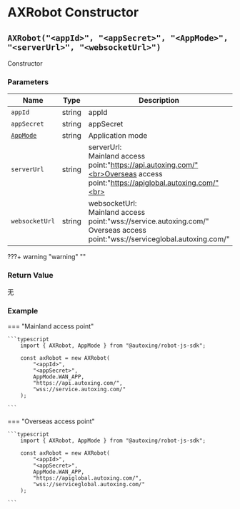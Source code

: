 # AXRobot Constructor

## `AXRobot("<appId>", "<appSecret>", "<AppMode>", "<serverUrl>", "<websocketUrl>")`

Constructor

### Parameters

| Name     | Type | Description     |
| -------- | -------- | -------- |
| `appId` | string   | appId |
| `appSecret` | string   | appSecret |
| [`AppMode`](../../../Define/Define-AppMode) | string   | Application mode |
| `serverUrl` | string   | serverUrl: <br>Mainland access point:"https://api.autoxing.com/"<br>Overseas access point:"https://apiglobal.autoxing.com/"<br> |
| `websocketUrl` | string   | websocketUrl:<br>Mainland access point:"wss://service.autoxing.com/"<br>Overseas access point:"wss://serviceglobal.autoxing.com/" |

???+ warning "warning"
    ""


### Return Value

无

### Example

=== "Mainland access point"

    ```typescript
        import { AXRobot, AppMode } from "@autoxing/robot-js-sdk";

        const axRobot = new AXRobot(
            "<appId>", 
            "<appSecret>",
            AppMode.WAN_APP, 
            "https://api.autoxing.com/", 
            "wss://service.autoxing.com/"
        );

    ```

=== "Overseas access point"

    ```typescript
        import { AXRobot, AppMode } from "@autoxing/robot-js-sdk";

        const axRobot = new AXRobot(
            "<appId>", 
            "<appSecret>", 
            AppMode.WAN_APP, 
            "https://apiglobal.autoxing.com/", 
            "wss://serviceglobal.autoxing.com/"
        );

    ```
